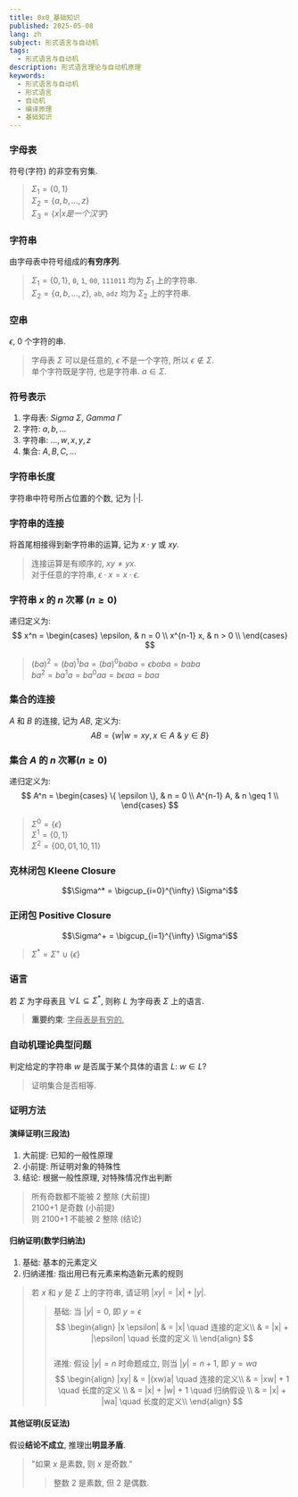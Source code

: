 ```yaml
---
title: 0x0_基础知识
published: 2025-05-08
lang: zh
subject: 形式语言与自动机
tags:
  - 形式语言与自动机
description: 形式语言理论与自动机原理
keywords:
  - 形式语言与自动机
  - 形式语言
  - 自动机
  - 编译原理
  - 基础知识
---
```


### 字母表

符号(字符) 的非空有穷集.  

> $\Sigma_{1} = \{ 0,1 \}$  
> $\Sigma_{2} = \{a,b,\dots,z \}$  
> $\Sigma_{3} = \{x | x 是一个汉字\}$  

### 字符串

由字母表中符号组成的**有穷序列**.  

> $\Sigma_{1} = \{ 0,1 \}$, `0`, `1`, `00`, `111011` 均为 $\Sigma_{1}$ 上的字符串.  
> $\Sigma_{2} = \{a,b,\dots,z \}$, `ab`, `adz` 均为 $\Sigma_{2}$ 上的字符串.  

### 空串  

$\epsilon$, 0 个字符的串.  

> 字母表 $\Sigma$ 可以是任意的, $\epsilon$ 不是一个字符, 所以 $\epsilon \notin \Sigma$.  
> 单个字符既是字符, 也是字符串. $a \in \Sigma$.  

### 符号表示  

 1. 字母表:  $Sigma \ \Sigma$, $Gamma \ \Gamma$  
 2. 字符: $a,b,\dots$  
 3. 字符串: $\dots, w, x, y, z$  
 4. 集合: $A,B,C,\dots$  

### 字符串长度  

字符串中符号所占位置的个数, 记为 $| \cdot|$.  

### 字符串的连接

将首尾相接得到新字符串的运算, 记为 $x \cdot y$ 或 $xy$.  

> 连接运算是有顺序的, $xy \neq yx$.  
> 对于任意的字符串, $\epsilon \cdot x = x \cdot \epsilon$.  

### 字符串 $x$ 的 $n$ 次幂 ($n \geq 0$)  

递归定义为:  
$$
x^n =  
\begin{cases}  
\epsilon, & n = 0 \\  
x^{n-1} x, & n > 0 \\
\end{cases}
$$

> $(ba)^2 = (ba)^1ba = (ba)^0baba = \epsilon baba = baba$  
> $b a^2 = b a^1 a = b a^0 aa = b \epsilon aa = baa$  

### 集合的连接

$A$ 和 $B$ 的连接, 记为 $AB$, 定义为:
$$AB = \{ w | w = xy, x \in A \ \& \ y \in B \}$$

### 集合 $A$ 的 $n$ 次幂($n \geq 0$)  

递归定义为:  
$$
A^n =
\begin{cases}
\{ \epsilon \}, & n = 0 \\
A^{n-1} A, & n \geq 1 \\
\end{cases}
$$

> $\Sigma^0 = \{ \epsilon \}$  
> $\Sigma^1 = \{ 0,1 \}$  
> $\Sigma^2 = \{ 00,01,10,11 \}$  

### 克林闭包 Kleene Closure  

$$\Sigma^* = \bigcup_{i=0}^{\infty} \Sigma^i$$  

### 正闭包 Positive Closure

$$\Sigma^+ = \bigcup_{i=1}^{\infty} \Sigma^i$$

> $\Sigma^* = \Sigma^+ \cup \{ \epsilon \}$  

### 语言  

若 $\Sigma$ 为字母表且 $\forall L \subseteq \Sigma^*$, 则称 $L$ 为字母表 $\Sigma$ 上的语言.  

> **重要约束**: <u>字母表是有穷的.</u>

### 自动机理论典型问题

判定给定的字符串 $w$ 是否属于某个具体的语言 $L$: $w \in L ?$  

> 证明集合是否相等.  

### 证明方法
#### 演绎证明(三段法)  

1. 大前提: 已知的一般性原理  
2. 小前提: 所证明对象的特殊性  
3. 结论: 根据一般性原理, 对特殊情况作出判断  

> 所有奇数都不能被 2 整除 (大前提)  
> 2100+1 是奇数 (小前提)  
> 则 2100+1 不能被 2 整除 (结论)  

#### 归纳证明(数学归纳法)  

1. 基础: 基本的元素定义  
2. 归纳递推: 指出用已有元素来构造新元素的规则  

> 若 $x$ 和 $y$ 是 $\Sigma$ 上的字符串,  请证明 $|xy| = |x| + |y|$.  
>> 基础: 当 $|y| = 0$, 即 $y = \epsilon$  
>> $$
>> \begin{align}
>> |x \epsilon| & = |x| \quad 连接的定义\\
>> & = |x| + |\epsilon| \quad 长度的定义 \\
>> \end{align}
>> $$  
>> 递推: 假设 $|y| = n$ 时命题成立, 则当 $|y| = n+1$, 即 $y = wa$
>> $$
>> \begin{align}
>> |xy| & = |(xw)a| \quad 连接的定义\\
>> & = |xw| + 1  \quad 长度的定义 \\
>> & = |x| + |w| + 1  \quad 归纳假设 \\
>> & = |x| + |wa|  \quad 长度的定义\\
>> \end{align}
>> $$

#### 其他证明(反证法)  

假设**结论不成立**, 推理出**明显矛盾**.  

> "如果 $x$ 是素数, 则 $x$ 是奇数."  
>> 整数 2 是素数, 但 2 是偶数.  
